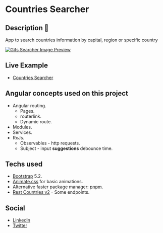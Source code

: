 # Countries Searcher

## Description 📑

App to search countries information by capital, region or specific country

<a href="https://countries-searcher-angular-daguttt.vercel.app/" >
  <img src="https://res.cloudinary.com/doju0qq96/image/upload/v1667331140/countries-searcher-image-preview_qywx4z.png" alt="Gifs Searcher Image Preview" />
</a>

## Live Example

- [Countries Searcher](https://countries-searcher-angular-daguttt.vercel.app/)

## Angular concepts used on this project

- Angular routing.
  - Pages.
  - routerlink.
  - Dynamic route.
- Modules.
- Services.
- RxJs.
  - Observables - http requests.
  - Subject - input **suggestions** debounce time.

## Techs used

- [Bootstrap](https://getbootstrap.com/) 5.2.
- [Animate.css](https://animate.style/) for basic animations.
- Alternative faster package manager: [pnpm](https://pnpm.io/).
- [Rest Countries v2](https://restcountries.com/) - Some endpoints.

## Social

- [Linkedin](https://linkedin.com/in/daguttt)
- [Twitter](https://twitter.com/daguttt)
